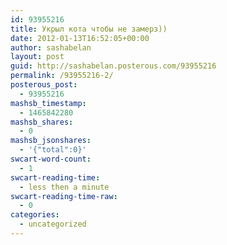 ```yaml
---
id: 93955216
title: Укрыл кота чтобы не замерз))
date: 2012-01-13T16:52:05+00:00
author: sashabelan
layout: post
guid: http://sashabelan.posterous.com/93955216
permalink: /93955216-2/
posterous_post:
  - 93955216
mashsb_timestamp:
  - 1465842280
mashsb_shares:
  - 0
mashsb_jsonshares:
  - '{"total":0}'
swcart-word-count:
  - 1
swcart-reading-time:
  - less then a minute
swcart-reading-time-raw:
  - 0
categories:
  - uncategorized
---
```

[](http://instagr.am/p/gxq_-/)